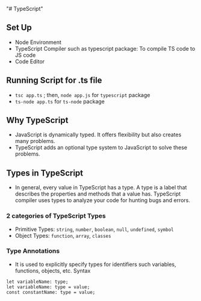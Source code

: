 "# TypeScript" 
## Set Up
* Node Environment
* TypeScript Compiler such as typescript package: To compile TS code to JS code
* Code Editor
## Running Script for .ts file
* `tsc app.ts` ; then, `node app.js` for  `typescript` package
* `ts-node app.ts` for `ts-node` package
## Why TypeScript
* JavaScript is dynamically typed. It offers flexibility but also creates many problems.
* TypeScript adds an optional type system to JavaScript to solve these problems.
## Types in TypeScript
* In general, every value in TypeScript has a type. A type is a label that describes the properties and methods that a value has. TypeScript compiler uses types to analyze your code for hunting bugs and errors.
### 2 categories of TypeScript Types
* Primitive Types: `string`, `number`, `boolean`, `null`, `undefined`, `symbol`
* Object Types: `function`, `array`, `classes`
### Type Annotations
* It is used to explicitly specify types for identifiers such variables, functions, objects, etc.
Syntax
```
let variableName: type;
let variableName: type = value;
const constantName: type = value;
```